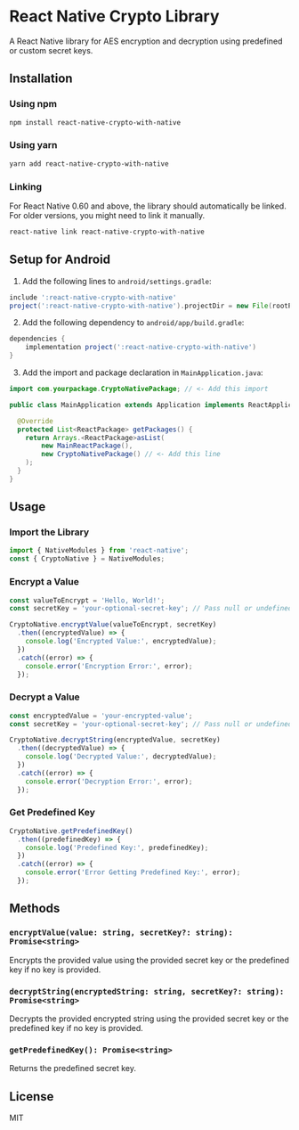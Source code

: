 # React Native Crypto Library

A React Native library for AES encryption and decryption using predefined or custom secret keys.

## Installation

### Using npm

```bash
npm install react-native-crypto-with-native
```

### Using yarn

```bash
yarn add react-native-crypto-with-native
```

### Linking

For React Native 0.60 and above, the library should automatically be linked. For older versions, you might need to link it manually.

```bash
react-native link react-native-crypto-with-native
```

## Setup for Android

1. Add the following lines to `android/settings.gradle`:

```gradle
include ':react-native-crypto-with-native'
project(':react-native-crypto-with-native').projectDir = new File(rootProject.projectDir, '../node_modules/react-native-crypto-with-native/android')
```

2. Add the following dependency to `android/app/build.gradle`:

```gradle
dependencies {
    implementation project(':react-native-crypto-with-native')
}
```

3. Add the import and package declaration in `MainApplication.java`:

```java
import com.yourpackage.CryptoNativePackage; // <- Add this import

public class MainApplication extends Application implements ReactApplication {

  @Override
  protected List<ReactPackage> getPackages() {
    return Arrays.<ReactPackage>asList(
        new MainReactPackage(),
        new CryptoNativePackage() // <- Add this line
    );
  }
}
```

## Usage

### Import the Library

```javascript
import { NativeModules } from 'react-native';
const { CryptoNative } = NativeModules;
```

### Encrypt a Value

```javascript
const valueToEncrypt = 'Hello, World!';
const secretKey = 'your-optional-secret-key'; // Pass null or undefined to use predefined key

CryptoNative.encryptValue(valueToEncrypt, secretKey)
  .then((encryptedValue) => {
    console.log('Encrypted Value:', encryptedValue);
  })
  .catch((error) => {
    console.error('Encryption Error:', error);
  });
```

### Decrypt a Value

```javascript
const encryptedValue = 'your-encrypted-value';
const secretKey = 'your-optional-secret-key'; // Pass null or undefined to use predefined key

CryptoNative.decryptString(encryptedValue, secretKey)
  .then((decryptedValue) => {
    console.log('Decrypted Value:', decryptedValue);
  })
  .catch((error) => {
    console.error('Decryption Error:', error);
  });
```

### Get Predefined Key

```javascript
CryptoNative.getPredefinedKey()
  .then((predefinedKey) => {
    console.log('Predefined Key:', predefinedKey);
  })
  .catch((error) => {
    console.error('Error Getting Predefined Key:', error);
  });
```

## Methods

### `encryptValue(value: string, secretKey?: string): Promise<string>`

Encrypts the provided value using the provided secret key or the predefined key if no key is provided.

### `decryptString(encryptedString: string, secretKey?: string): Promise<string>`

Decrypts the provided encrypted string using the provided secret key or the predefined key if no key is provided.

### `getPredefinedKey(): Promise<string>`

Returns the predefined secret key.

## License

MIT
```
